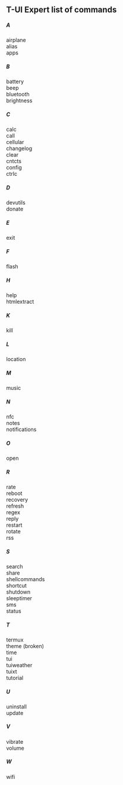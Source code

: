 
## T-UI Expert list of commands 
##### A
airplane<br>
alias    <br> 
apps<br>   
##### B
battery<br>
beep<br>
bluetooth<br>
brightness   <br>
##### C
calc<br>
call<br>
cellular<br>
changelog<br>
clear<br>
cntcts<br>
config<br>
ctrlc   <br>
##### D
devutils<br>
donate   <br>
##### E
exit   <br>
##### F
flash   <br>
##### H
help<br>
htmlextract   <br>
##### K
kill  <br> 
##### L
location   <br>
##### M
music   <br>
##### N
nfc<br>
notes<br>
notifications <br>  
##### O
open  <br> 
##### R
rate<br>
reboot<br>
recovery<br>
refresh<br>
regex<br>
reply<br>
restart<br>
rotate<br>
rss   <br>
##### S
search<br>
share<br>
shellcommands<br>
shortcut<br>
shutdown<br>
sleeptimer<br>
sms<br>
status   <br>
##### T
termux<br>
theme (broken)<br>
time<br>
tui<br>
tuiweather<br>
tuixt<br>
tutorial  <br> 
##### U
uninstall<br>
update  <br> 
##### V
vibrate<br>
volume   <br>
##### W
wifi <br>  
